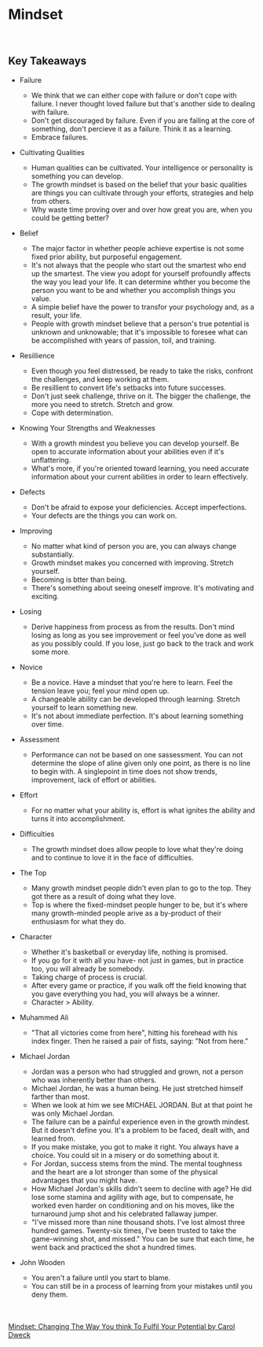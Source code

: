 
# Mindset
<br>

## Key Takeaways <br>

* Failure
	* We think that we can either cope with failure or don't cope with failure. I never thought loved failure but that's another side to dealing with failure.
	* Don't get discouraged by failure. Even if you are failing at the core of something, don't percieve it as a failure. Think it as a learning.
	* Embrace failures. <br>

* Cultivating Qualities
	* Human qualities can be cultivated. Your intelligence or personality is something you can develop.
	* The growth mindset is based on the belief that your basic qualities are things you can cultivate through your efforts, strategies and help from others.
	* Why waste time proving over and over how great you are, when you could be getting better? <br>

* Belief
	* The major factor in whether people achieve expertise is not some fixed prior ability, but purposeful engagement.
	* It's not always that the people who start out the smartest who end up the smartest. The view you adopt for yourself profoundly affects the way you lead your life. It can determine whther you become the person you want to be and whether you accomplish things you value.
	* A simple belief have the power to transfor your psychology and, as a result, your life.
	* People with growth mindset believe that a person's true potential is unknown and unknowable; that it's impossible to foresee what can be accomplished with years of passion, toil, and training. <br>

* Resillience
	* Even though you feel distressed, be ready to take the risks, confront the challenges, and keep working at them.
	* Be resillient to convert life's setbacks into future successes.
	* Don't just seek challenge, thrive on it. The bigger the challenge, the more you need to stretch. Stretch and grow.
	* Cope with determination. <br>

* Knowing Your Strengths and Weaknesses
	* With a growth mindest you believe you can develop yourself. Be open to accurate information about your abilities even if it's unflattering.
	* What's more, if you're oriented toward learning, you need accurate information about your current abilities in order to learn effectively. <br>
	
* Defects
	* Don't be afraid to expose your deficiencies. Accept imperfections.
	* Your defects are the things you can work on. <br>
	
* Improving
	* No matter what kind of person you are, you can always change substantially. 
	* Growth mindset makes you concerned with improving. Stretch yourself.
	* Becoming is btter than being.
	* There's something about seeing oneself improve. It's motivating and exciting. <br>

* Losing
	* Derive happiness from process as from the results. Don't mind losing as long as you see improvement or feel you've done as well as you possibly could. If you lose, just go back to the track and work some more. <br>

* Novice
	* Be a novice. Have a mindset that you're here to learn. Feel the tension leave you; feel your mind open up.
	* A changeable ability can be developed through learning. Stretch yourself to learn something new.
	* It's not about immediate perfection. It's about learning something over time. <br>
	
* Assessment
	* Performance can not be based on one sassessment. You can not determine the slope of aline given only one point, as there is no line to begin with. A singlepoint in time does not show trends, improvement, lack of effort or abilities. <br>	

* Effort
	* For no matter what your ability is, effort is what ignites the ability and turns it into accomplishment. <br>

* Difficulties
	* The growth mindset does allow people to love what they're doing and to continue to love it in the face of difficulties. <br>

* The Top
	* Many growth mindset people didn't even plan to go to the top. They got there as a result of doing what they love.
	* Top is where the fixed-mindset people hunger to be, but it's where many growth-minded people arive as a by-product of their enthusiasm for what they do. <br>

* Character
	* Whether it's basketball or everyday life, nothing is promised.
	* If you go for it with all you have- not just in games, but in practice too, you will already be somebody.
	* Taking charge of process is crucial.
	* After every game or practice, if you walk off the field knowing that you gave everything you had, you will always be a winner.
	* Character > Ability. <br>

* Muhammed Ali
	* "That all victories come from here", hitting his forehead with his index finger. Then he raised a pair of fists, saying: "Not from here."  <br>

* Michael Jordan
	* Jordan was a person who had struggled and grown, not a person who was inherently better than others.
	* Michael Jordan, he was a human being. He just stretched himself farther than most.
	* When we look at him we see MICHAEL JORDAN. But at that point he was only Michael Jordan.
	* The failure can be a painful experience even in the growth mindest. But it doesn't define you. It's a problem to be faced, dealt with, and learned from.
	* If you make mistake, you got to make it right. You always have a choice. You could sit  in a misery or do something about it.
	* For Jordan, success stems from the mind. The mental toughness and the heart are a lot stronger than some of the physical advantages that you might have.
	* How Michael Jordan's skills didn't seem to decline with age? He did lose some stamina and agility with age, but to compensate, he worked even harder on conditioning and on his moves, like the turnaround jump shot and his celebrated fallaway jumper.
	* "I've missed more than nine thousand shots. I've lost almost three hundred games. Twenty-six times, I've been trusted to take the game-winning shot, and missed." You can be sure that each time, he went back and practiced the shot a hundred times. <br>
	
* John Wooden
	* You aren't a failure until you start to blame.
	* You can still be in a process of learning from your mistakes until you deny them.

<br><br>
[Mindset: Changing The Way You think To Fulfil Your Potential by  Carol Dweck](https://www.amazon.in/Mindset-Changing-think-Fulfil-Potential/dp/1780332009/ref=sr_1_3?dchild=1&keywords=mindset&qid=1626334721&sr=8-3) 
	
